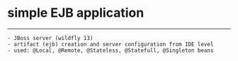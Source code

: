 # simple EJB application
--------------------------------

    - JBoss server (wildfly 13)
    - artifact (ejb) creation and server configuration from IDE level
    - used: @Local, @Remote, @Stateless, @Statefull, @Singleton beans
